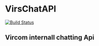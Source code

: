 # VirsChatAPI
[![Build Status](https://travis-ci.org/PaulKariukiRimiru/VirsChatAPI.svg?branch=master)](https://travis-ci.org/PaulKariukiRimiru/VirsChatAPI)

## Vircom internall chatting Api
